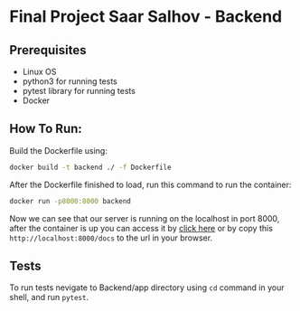 # Final Project Saar Salhov - Backend

## Prerequisites

* Linux OS
* python3 for running tests
* pytest library for running tests
* Docker

## How To Run:
Build the Dockerfile using:

```bash
docker build -t backend ./ -f Dockerfile
```
After  the Dockerfile finished to load, run this command to run the container:

```bash
docker run -p8000:8000 backend
```

Now we can see that our server is running on the localhost in port 8000, after the container is up you can access it by [click here](http://localhost:8000/docs) or by copy this `http://localhost:8000/docs` to the url in your browser. 

## Tests
To run tests nevigate to Backend/app directory using `cd` command in your shell, and run `pytest`.

